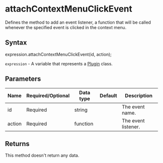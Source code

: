 # attachContextMenuClickEvent

Defines the method to add an event listener, a function that will be called whenever the specified event is clicked in the context menu.

## Syntax

expression.attachContextMenuClickEvent(id, action);

`expression` - A variable that represents a [Plugin](../Plugin.md) class.

## Parameters

| **Name** | **Required/Optional** | **Data type** | **Default** | **Description** |
| ------------- | ------------- | ------------- | ------------- | ------------- |
| id | Required | string |  | The event name. |
| action | Required | function |  | The event listener. |

## Returns

This method doesn't return any data.